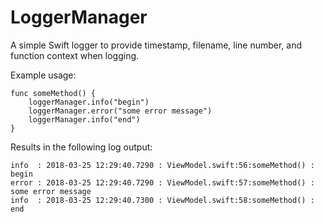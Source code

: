 # LoggerManager
A simple Swift logger to provide timestamp, filename, line number, and function context when logging.

Example usage:

```
func someMethod() {
    loggerManager.info("begin")
    loggerManager.error("some error message")
    loggerManager.info("end")
}
````

Results in the following log output:

```
info  : 2018-03-25 12:29:40.7290 : ViewModel.swift:56:someMethod() : begin
error : 2018-03-25 12:29:40.7290 : ViewModel.swift:57:someMethod() : some error message
info  : 2018-03-25 12:29:40.7300 : ViewModel.swift:58:someMethod() : end
```
